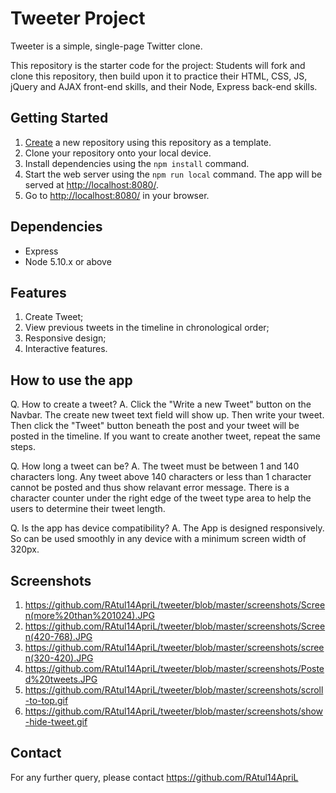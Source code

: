 # Tweeter Project

Tweeter is a simple, single-page Twitter clone.

This repository is the starter code for the project: Students will fork and clone this repository, then build upon it to practice their HTML, CSS, JS, jQuery and AJAX front-end skills, and their Node, Express back-end skills.

## Getting Started

1. [Create](https://docs.github.com/en/repositories/creating-and-managing-repositories/creating-a-repository-from-a-template) a new repository using this repository as a template.
2. Clone your repository onto your local device.
3. Install dependencies using the `npm install` command.
3. Start the web server using the `npm run local` command. The app will be served at <http://localhost:8080/>.
4. Go to <http://localhost:8080/> in your browser.

## Dependencies

- Express
- Node 5.10.x or above

## Features
1. Create Tweet;
2. View previous tweets in the timeline in chronological order;
3. Responsive design;
4. Interactive features.

## How to use the app
Q. How to create a tweet?
A. Click the "Write a new Tweet" button on the Navbar. The create new tweet text field will show up. Then write your tweet. Then click the "Tweet" button beneath the post and your tweet will be posted in the timeline. If you want to create another tweet, repeat the same steps.

Q. How long a tweet can be?
A. The tweet must be between 1 and 140 characters long. Any tweet above 140 characters or less than 1 character cannot be posted and thus show relavant error message. There is a character counter under the right edge of the tweet type area to help the users to determine their tweet length.

Q. Is the app has device compatibility?
A. The App is designed responsively. So can be used smoothly in any device with a minimum screen width of 320px.

## Screenshots
1. https://github.com/RAtul14ApriL/tweeter/blob/master/screenshots/Screen(more%20than%201024).JPG
2. https://github.com/RAtul14ApriL/tweeter/blob/master/screenshots/Screen(420-768).JPG
3. https://github.com/RAtul14ApriL/tweeter/blob/master/screenshots/screen(320-420).JPG
4. https://github.com/RAtul14ApriL/tweeter/blob/master/screenshots/Posted%20tweets.JPG
5. https://github.com/RAtul14ApriL/tweeter/blob/master/screenshots/scroll-to-top.gif
6. https://github.com/RAtul14ApriL/tweeter/blob/master/screenshots/show-hide-tweet.gif

## Contact
For any further query, please contact https://github.com/RAtul14ApriL